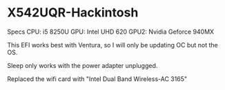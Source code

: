 # X542UQR-Hackintosh

Specs
CPU: i5 8250U
GPU: Intel UHD 620
GPU2: Nvidia Geforce 940MX

This EFI works best with Ventura, so I will only be updating OC but not 
the OS.

Sleep only works with the power adapter unplugged.

Replaced the wifi card with "Intel Dual Band Wireless-AC 3165"
